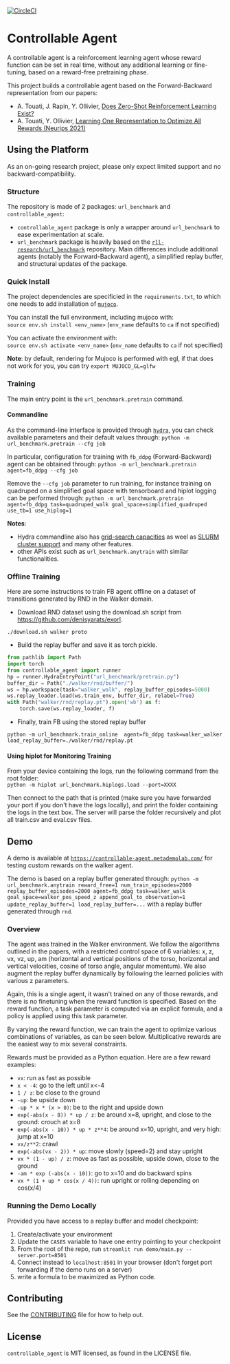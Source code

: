 [![CircleCI](https://dl.circleci.com/status-badge/img/gh/facebookresearch/controllable_agent/tree/main.svg?style=svg)](https://dl.circleci.com/status-badge/redirect/gh/facebookresearch/controllable_agent/tree/main)

# Controllable Agent

A controllable agent is a reinforcement learning agent whose reward function can be set in real time, without any additional learning or fine-tuning, based on a reward-free pretraining phase.

This project builds a controllable agent based on the Forward-Backward representation from our papers:
- A. Touati, J. Rapin, Y. Ollivier, [Does Zero-Shot Reinforcement Learning Exist?](https://arxiv.org/abs/2209.14935)
- A. Touati, Y. Ollivier, [Learning One Representation to Optimize All Rewards (Neurips 2021)](https://arxiv.org/abs/2103.07945)


## Using the Platform

As an on-going research project, please only expect limited support and no backward-compatibility.


### Structure

The repository is made of 2 packages: `url_benchmark` and `controllable_agent`:
- `controllable_agent` package is only a wrapper around `url_benchmark` to ease experimentation at scale.
- `url_benchmark` package is heavily based on the [`rll-research/url_benchmark`](https://github.com/rll-research/url_benchmark) repository. Main differences include additional agents (notably the Forward-Backward agent), a simplified replay buffer, and structural updates of the package.


### Quick Install

The project dependencies are specificied in the `requirements.txt`, to which one needs to add installation of [`mujoco`](https://github.com/openai/mujoco-py).

You can install the full environment, including mujoco with: \
`source env.sh install <env_name>` (`env_name` defaults to `ca` if not specified)

You can activate the environment with: \
`source env.sh activate <env_name>` (`env_name` defaults to `ca` if not specified)

**Note**: by default, rendering for Mujoco is performed with egl, if that does not work for you, you can try `export MUJOCO_GL=glfw`


### Training

The main entry point is the `url_benchmark.pretrain` command.

#### Commandline

As the command-line interface is provided through [`hydra`](https://github.com/facebookresearch/hydra), you can check available parameters and their default values through:
`python -m url_benchmark.pretrain --cfg job`

In particular, configuration for training with `fb_ddpg` (Forward-Backward) agent can be obtained through:
`python -m url_benchmark.pretrain agent=fb_ddpg --cfg job`

Remove the `--cfg job` parameter to run training, for instance training on quadruped on a simplified goal space with tensorboard and hiplot logging can be performed through:
`python -m url_benchmark.pretrain agent=fb_ddpg task=quadruped_walk goal_space=simplified_quadruped use_tb=1 use_hiplog=1`

**Notes**: 
- Hydra commandline also has [grid-search capacities](https://hydra.cc/docs/1.0/tutorials/basic/running_your_app/multi-run/#internaldocs-banner) as weel as [SLURM cluster support](https://hydra.cc/docs/1.0/plugins/submitit_launcher/#usage) and many other features.
- other APIs exist such as `url_benchmark.anytrain` with similar functionalities.

### Offline Training
Here are some instructions to train FB agent offline on a dataset of transitions generated by RND in the Walker domain. 
+ Download RND dataset using the download.sh script from https://github.com/denisyarats/exorl.
```
./download.sh walker proto
```
+ Build the replay buffer and save it as torch pickle.

```python
from pathlib import Path
import torch
from controllable_agent import runner
hp = runner.HydraEntryPoint("url_benchmark/pretrain.py")
buffer_dir = Path("./walker/rnd/buffer/")
ws = hp.workspace(task="walker_walk", replay_buffer_episodes=5000)
ws.replay_loader.load(ws.train_env, buffer_dir, relabel=True)
with Path("walker/rnd/replay.pt").open('wb') as f:
    torch.save(ws.replay_loader, f)
```
+ Finally, train FB using the stored replay buffer
```
python -m url_benchmark.train_online  agent=fb_ddpg task=walker_walker load_replay_buffer=./walker/rnd/replay.pt
```

#### Using hiplot for Monitoring Training
From your device containing the logs, run the following command from the root folder: \
`python -m hiplot url_benchmark.hiplogs.load --port=XXXX`

Then connect to the path that is printed (make sure you have forwarded your port if you don't have the logs locally), and print the folder containing the logs in the text box. The server will parse the folder recursively and plot all train.csv and eval.csv files.



## Demo

A demo is available at [`https://controllable-agent.metademolab.com/`](https://controllable-agent.metademolab.com/) for testing custom rewards on the walker agent.

The demo is based on a replay buffer generated through:
`python -m url_benchmark.anytrain reward_free=1 num_train_episodes=2000 replay_buffer_episodes=2000 agent=fb_ddpg task=walker_walk goal_space=walker_pos_speed_z append_goal_to_observation=1 update_replay_buffer=1 load_replay_buffer=...`
with a replay buffer generated through `rnd`.


### Overview

The agent was trained in the Walker environment. We follow the algorithms outlined in the papers, with a restricted control space of 6 variables: x, z, vx, vz, up, am (horizontal and vertical positions of the torso, horizontal and vertical velocities, cosine of torso angle, angular momentum). We also augment the replay buffer dynamically by following the learned policies with various z parameters.

Again, this is a single agent, it wasn't trained on any of those rewards, and there is no finetuning when the reward function is specified. Based on the reward function, a task parameter is computed via an explicit formula, and a policy is applied using this task parameter.

By varying the reward function, we can train the agent to optimize various combinations of variables, as can be seen below. Multiplicative rewards are the easiest way to mix several constraints. 

Rewards must be provided as a Python equation. Here are a few reward examples:
- `vx`: run as fast as possible
- `x < -4`: go to the left until x<-4
- `1 / z`: be close to the ground
- `-up`: be upside down
- `-up * x * (x > 0)`: be to the right and upside down
- `exp(-abs(x - 8)) * up / z`: be around x=8, upright, and close to the ground: crouch at x=8
- `exp(-abs(x - 10)) * up * z**4`: be around x=10, upright, and very high: jump at x=10
- `vx/z**2`: crawl
- `exp(-abs(vx - 2)) * up`: move slowly (speed=2) and stay upright
- `vx * (1 - up) / z`: move as fast as possible, upside down, close to the ground
- `-am * exp (-abs(x - 10))`: go to x=10 and do backward spins
- `vx * (1 + up * cos(x / 4))`: run upright or rolling depending on cos(x/4)


### Running the Demo Locally

Provided you have access to a replay buffer and model checkpoint:

1. Create/activate your environment
2. Update the `CASES` variable to have one entry pointing to your checkpoint
3. From the root of the repo, run `streamlit run demo/main.py --server.port=8501`
4. Connect instead to `localhost:8501` in your browser (don't forget port forwarding if the demo runs on a server)
5. write a formula to be maximized as Python code.


## Contributing 

See the [CONTRIBUTING](CONTRIBUTING.md) file for how to help out.

## License
`controllable_agent` is MIT licensed, as found in the LICENSE file.